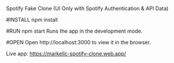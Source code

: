 Spotify Fake Clone (UI Only with Spotify Authentication & API Data)

#INSTALL npm install

#RUN npm start Runs the app in the development mode.

#OPEN Open http://localhost:3000 to view it in the browser.

Live app: https://markellc-spotify-clone.web.app/
